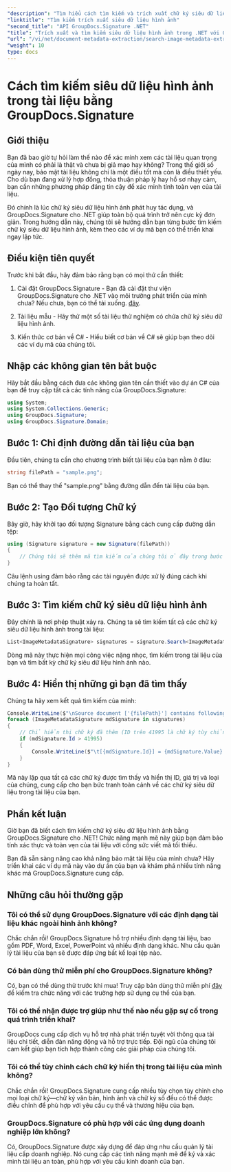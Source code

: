 ```yaml
---
"description": "Tìm hiểu cách tìm kiếm và trích xuất chữ ký siêu dữ liệu hình ảnh trong tài liệu với GroupDocs.Signature cho .NET. Tăng cường bảo mật và tính xác thực của tài liệu chỉ trong vài phút."
"linktitle": "Tìm kiếm trích xuất siêu dữ liệu hình ảnh"
"second_title": "API GroupDocs.Signature .NET"
"title": "Trích xuất và tìm kiếm siêu dữ liệu hình ảnh trong .NET với GroupDocs"
"url": "/vi/net/document-metadata-extraction/search-image-metadata-extraction/"
"weight": 10
type: docs
---
```

# Cách tìm kiếm siêu dữ liệu hình ảnh trong tài liệu bằng GroupDocs.Signature

## Giới thiệu

Bạn đã bao giờ tự hỏi làm thế nào để xác minh xem các tài liệu quan trọng của mình có phải là thật và chưa bị giả mạo hay không? Trong thế giới số ngày nay, bảo mật tài liệu không chỉ là một điều tốt mà còn là điều thiết yếu. Cho dù bạn đang xử lý hợp đồng, thỏa thuận pháp lý hay hồ sơ nhạy cảm, bạn cần những phương pháp đáng tin cậy để xác minh tính toàn vẹn của tài liệu.

Đó chính là lúc chữ ký siêu dữ liệu hình ảnh phát huy tác dụng, và GroupDocs.Signature cho .NET giúp toàn bộ quá trình trở nên cực kỳ đơn giản. Trong hướng dẫn này, chúng tôi sẽ hướng dẫn bạn từng bước tìm kiếm chữ ký siêu dữ liệu hình ảnh, kèm theo các ví dụ mã bạn có thể triển khai ngay lập tức.

## Điều kiện tiên quyết

Trước khi bắt đầu, hãy đảm bảo rằng bạn có mọi thứ cần thiết:

1. Cài đặt GroupDocs.Signature - Bạn đã cài đặt thư viện GroupDocs.Signature cho .NET vào môi trường phát triển của mình chưa? Nếu chưa, bạn có thể tải xuống. [đây](https://releases.groupdocs.com/signature/net/).

2. Tài liệu mẫu - Hãy thử một số tài liệu thử nghiệm có chứa chữ ký siêu dữ liệu hình ảnh.

3. Kiến thức cơ bản về C# - Hiểu biết cơ bản về C# sẽ giúp bạn theo dõi các ví dụ mã của chúng tôi.

## Nhập các không gian tên bắt buộc

Hãy bắt đầu bằng cách đưa các không gian tên cần thiết vào dự án C# của bạn để truy cập tất cả các tính năng của GroupDocs.Signature:

```csharp
using System;
using System.Collections.Generic;
using GroupDocs.Signature;
using GroupDocs.Signature.Domain;
```

## Bước 1: Chỉ định đường dẫn tài liệu của bạn

Đầu tiên, chúng ta cần cho chương trình biết tài liệu của bạn nằm ở đâu:

```csharp
string filePath = "sample.png";
```

Bạn có thể thay thế "sample.png" bằng đường dẫn đến tài liệu của bạn.

## Bước 2: Tạo Đối tượng Chữ ký

Bây giờ, hãy khởi tạo đối tượng Signature bằng cách cung cấp đường dẫn tệp:

```csharp
using (Signature signature = new Signature(filePath))
{
    // Chúng tôi sẽ thêm mã tìm kiếm của chúng tôi ở đây trong bước tiếp theo
}
```

Câu lệnh using đảm bảo rằng các tài nguyên được xử lý đúng cách khi chúng ta hoàn tất.

## Bước 3: Tìm kiếm chữ ký siêu dữ liệu hình ảnh

Đây chính là nơi phép thuật xảy ra. Chúng ta sẽ tìm kiếm tất cả các chữ ký siêu dữ liệu hình ảnh trong tài liệu:

```csharp
List<ImageMetadataSignature> signatures = signature.Search<ImageMetadataSignature>(SignatureType.Metadata);
```

Dòng mã này thực hiện mọi công việc nặng nhọc, tìm kiếm trong tài liệu của bạn và tìm bất kỳ chữ ký siêu dữ liệu hình ảnh nào.

## Bước 4: Hiển thị những gì bạn đã tìm thấy

Chúng ta hãy xem kết quả tìm kiếm của mình:

```csharp
Console.WriteLine($"\nSource document ['{filePath}'] contains following signatures.");
foreach (ImageMetadataSignature mdSignature in signatures)
{
    // Chỉ hiển thị chữ ký đã thêm (ID trên 41995 là chữ ký tùy chỉnh)
    if (mdSignature.Id > 41995)
    {
        Console.WriteLine($"\t[{mdSignature.Id}] = {mdSignature.Value} ({mdSignature.Type})");
    }
}
```

Mã này lặp qua tất cả các chữ ký được tìm thấy và hiển thị ID, giá trị và loại của chúng, cung cấp cho bạn bức tranh toàn cảnh về các chữ ký siêu dữ liệu trong tài liệu của bạn.

## Phần kết luận

Giờ bạn đã biết cách tìm kiếm chữ ký siêu dữ liệu hình ảnh bằng GroupDocs.Signature cho .NET! Chức năng mạnh mẽ này giúp bạn đảm bảo tính xác thực và toàn vẹn của tài liệu với công sức viết mã tối thiểu.

Bạn đã sẵn sàng nâng cao khả năng bảo mật tài liệu của mình chưa? Hãy triển khai các ví dụ mã này vào dự án của bạn và khám phá nhiều tính năng khác mà GroupDocs.Signature cung cấp.

## Những câu hỏi thường gặp

### Tôi có thể sử dụng GroupDocs.Signature với các định dạng tài liệu khác ngoài hình ảnh không?

Chắc chắn rồi! GroupDocs.Signature hỗ trợ nhiều định dạng tài liệu, bao gồm PDF, Word, Excel, PowerPoint và nhiều định dạng khác. Nhu cầu quản lý tài liệu của bạn sẽ được đáp ứng bất kể loại tệp nào.

### Có bản dùng thử miễn phí cho GroupDocs.Signature không?

Có, bạn có thể dùng thử trước khi mua! Truy cập bản dùng thử miễn phí [đây](https://releases.groupdocs.com/) để kiểm tra chức năng với các trường hợp sử dụng cụ thể của bạn.

### Tôi có thể nhận được trợ giúp như thế nào nếu gặp sự cố trong quá trình triển khai?

GroupDocs cung cấp dịch vụ hỗ trợ nhà phát triển tuyệt vời thông qua tài liệu chi tiết, diễn đàn năng động và hỗ trợ trực tiếp. Đội ngũ của chúng tôi cam kết giúp bạn tích hợp thành công các giải pháp của chúng tôi.

### Tôi có thể tùy chỉnh cách chữ ký hiển thị trong tài liệu của mình không?

Chắc chắn rồi! GroupDocs.Signature cung cấp nhiều tùy chọn tùy chỉnh cho mọi loại chữ ký—chữ ký văn bản, hình ảnh và chữ ký số đều có thể được điều chỉnh để phù hợp với yêu cầu cụ thể và thương hiệu của bạn.

### GroupDocs.Signature có phù hợp với các ứng dụng doanh nghiệp lớn không?

Có, GroupDocs.Signature được xây dựng để đáp ứng nhu cầu quản lý tài liệu cấp doanh nghiệp. Nó cung cấp các tính năng mạnh mẽ để ký và xác minh tài liệu an toàn, phù hợp với yêu cầu kinh doanh của bạn.